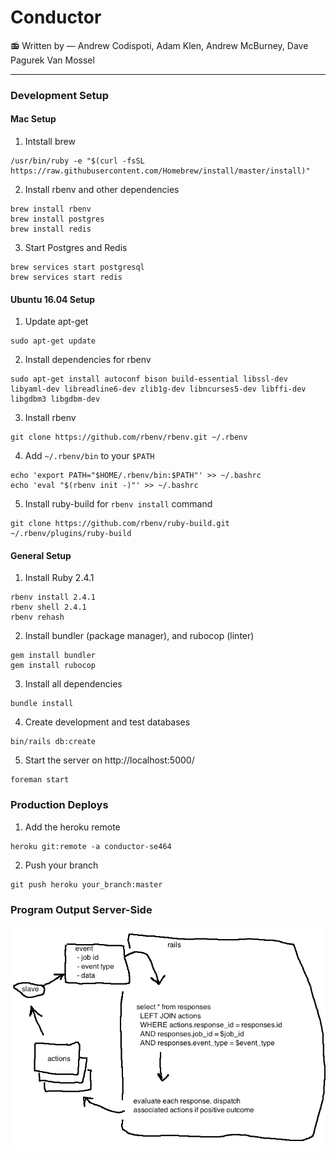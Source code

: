 # Conductor
📻 Written by &mdash; Andrew Codispoti, Adam Klen, Andrew McBurney, Dave Pagurek Van Mossel
___

### Development Setup

#### Mac Setup

1. Intstall brew
```shell
/usr/bin/ruby -e "$(curl -fsSL https://raw.githubusercontent.com/Homebrew/install/master/install)"
```

2. Install rbenv and other dependencies
```shell
brew install rbenv
brew install postgres
brew install redis
```

3. Start Postgres and Redis
```shell
brew services start postgresql
brew services start redis
```

#### Ubuntu 16.04 Setup

1. Update apt-get
```shell
sudo apt-get update
```

2. Install dependencies for rbenv
```shell
sudo apt-get install autoconf bison build-essential libssl-dev libyaml-dev libreadline6-dev zlib1g-dev libncurses5-dev libffi-dev libgdbm3 libgdbm-dev
```

3. Install rbenv
```shell
git clone https://github.com/rbenv/rbenv.git ~/.rbenv
```

4. Add `~/.rbenv/bin` to your `$PATH`
```shell
echo 'export PATH="$HOME/.rbenv/bin:$PATH"' >> ~/.bashrc
echo 'eval "$(rbenv init -)"' >> ~/.bashrc
```

5. Install ruby-build for `rbenv install` command
```shell
git clone https://github.com/rbenv/ruby-build.git ~/.rbenv/plugins/ruby-build
```

#### General Setup

1. Install Ruby 2.4.1
```shell
rbenv install 2.4.1
rbenv shell 2.4.1
rbenv rehash
```

2. Install bundler (package manager), and rubocop (linter)
```shell
gem install bundler
gem install rubocop
```

3. Install all dependencies
```shell
bundle install
```

4. Create development and test databases
```shell
bin/rails db:create
```

5. Start the server on http://localhost:5000/
```shell
foreman start
```

### Production Deploys

1. Add the heroku remote
```shell
heroku git:remote -a conductor-se464
```

2. Push your branch
```shell
git push heroku your_branch:master
```

### Program Output Server-Side
![Program Output](https://github.com/AndrewMcBurney/conductor/blob/master/app/assets/images/readme/flow.png)
